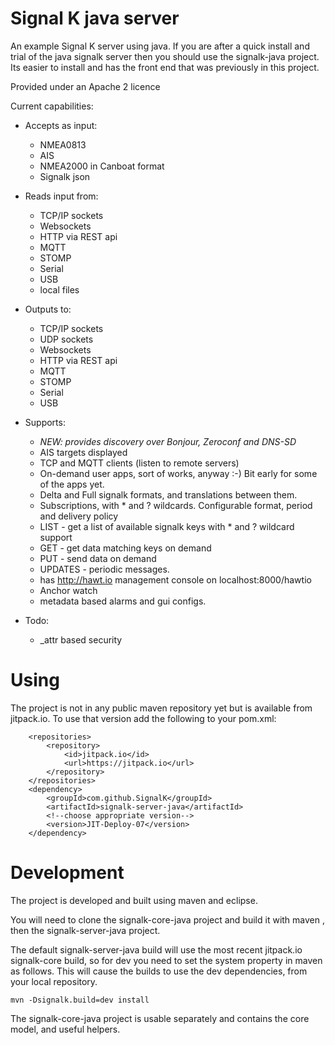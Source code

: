 Signal K java server
=================================================

An example Signal K server using java. If you are after a quick install and trial of the java signalk server then you should use the signalk-java project. Its easier to install and has the front end that was previously in this project.

Provided under an Apache 2 licence

Current capabilities:
* Accepts as input:
	* NMEA0813
	* AIS 
	* NMEA2000 in Canboat format
	* Signalk json
* Reads input from:
	* TCP/IP sockets
	* Websockets
	* HTTP via REST api
	* MQTT
	* STOMP
	* Serial
	* USB
	* local files
* Outputs to:
	* TCP/IP sockets
	* UDP sockets
	* Websockets
	* HTTP via REST api
	* MQTT
	* STOMP
	* Serial
	* USB
* Supports:
	* *NEW: provides discovery over Bonjour, Zeroconf and DNS-SD*
	* AIS targets displayed
	* TCP and MQTT clients (listen to remote servers)
    * On-demand user apps, sort of works, anyway :-)  Bit early for some of the apps yet.
	* Delta and Full signalk formats, and translations between them.
	* Subscriptions, with * and ? wildcards. Configurable format, period and delivery policy
	* LIST - get a list of available signalk keys with * and ? wildcard support
	* GET - get data matching keys on demand
	* PUT - send data on demand 
	* UPDATES - periodic messages.
	* has http://hawt.io management console on localhost:8000/hawtio 
	* Anchor watch
	* metadata based alarms and gui configs.
	
* Todo:
	* _attr based security

Using
=====
The project is not in any public maven repository yet but is available from jitpack.io. 
To use that version add the following to your pom.xml:
```
	<repositories>
		<repository>
		    <id>jitpack.io</id>
		    <url>https://jitpack.io</url>
		</repository>
	</repositories>
	<dependency>
		<groupId>com.github.SignalK</groupId>
		<artifactId>signalk-server-java</artifactId>
		<!--choose appropriate version-->
		<version>JIT-Deploy-07</version>
	</dependency>
```

Development
===========

The project is developed and built using maven and eclipse. 

You will need to clone the signalk-core-java project and build it with maven , then the signalk-server-java project. 

The default signalk-server-java build will use the most recent jitpack.io signalk-core build, so for dev you need to set the system property in maven as follows. This will cause the builds to use the dev dependencies, from your local repository.

```
mvn -Dsignalk.build=dev install
```

The signalk-core-java project is usable separately and contains the core model, and useful helpers.

